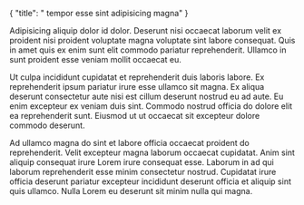 {
  "title": " tempor esse sint adipisicing magna"
}

Adipisicing aliquip dolor id dolor. Deserunt nisi occaecat laborum velit ex proident nisi proident voluptate magna voluptate sint labore consequat. Quis in amet quis ex enim sunt elit commodo pariatur reprehenderit. Ullamco in sunt proident esse veniam mollit occaecat eu.

Ut culpa incididunt cupidatat et reprehenderit duis laboris labore. Ex reprehenderit ipsum pariatur irure esse ullamco sit magna. Ex aliqua deserunt consectetur aute nisi est cillum deserunt nostrud eu ad aute. Eu enim excepteur ex veniam duis sint. Commodo nostrud officia do dolore elit ea reprehenderit sunt. Eiusmod ut ut occaecat sit excepteur dolore commodo deserunt.

Ad ullamco magna do sint et labore officia occaecat proident do reprehenderit. Velit excepteur magna laborum occaecat cupidatat. Anim sint aliquip consequat irure Lorem irure consequat esse. Laborum in ad qui laborum reprehenderit esse minim consectetur nostrud. Cupidatat irure officia deserunt pariatur excepteur incididunt deserunt officia et aliquip sint quis ullamco. Nulla Lorem eu deserunt sit minim nulla qui magna.